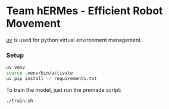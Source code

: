 # Team hERMes - Efficient Robot Movement

[uv](https://github.com/astral-sh/uv) is used for python virtual environment management.

### Setup
```bash
uv venv
source .venv/bin/activate
uv pip install -r requirements.txt
```

To train the model, just run the premade script:
```bash
./train.sh
```

